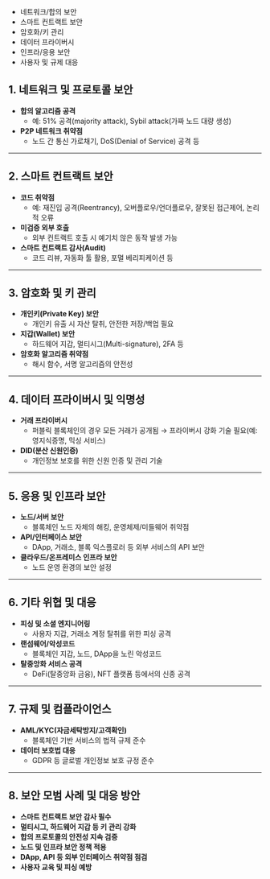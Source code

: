 
- 네트워크/합의 보안
- 스마트 컨트랙트 보안
- 암호화/키 관리
- 데이터 프라이버시
- 인프라/응용 보안
- 사용자 및 규제 대응
## 1. 네트워크 및 프로토콜 보안

- **합의 알고리즘 공격**
    - 예: 51% 공격(majority attack), Sybil attack(가짜 노드 대량 생성)
- **P2P 네트워크 취약점**
    - 노드 간 통신 가로채기, DoS(Denial of Service) 공격 등

---

## 2. 스마트 컨트랙트 보안

- **코드 취약점**
    - 예: 재진입 공격(Reentrancy), 오버플로우/언더플로우, 잘못된 접근제어, 논리적 오류
- **미검증 외부 호출**
    - 외부 컨트랙트 호출 시 예기치 않은 동작 발생 가능
- **스마트 컨트랙트 감사(Audit)**
    - 코드 리뷰, 자동화 툴 활용, 포멀 베리피케이션 등

---

## 3. 암호화 및 키 관리

- **개인키(Private Key) 보안**
    - 개인키 유출 시 자산 탈취, 안전한 저장/백업 필요
- **지갑(Wallet) 보안**
    - 하드웨어 지갑, 멀티시그(Multi-signature), 2FA 등
- **암호화 알고리즘 취약점**
    - 해시 함수, 서명 알고리즘의 안전성

---

## 4. 데이터 프라이버시 및 익명성

- **거래 프라이버시**
    - 퍼블릭 블록체인의 경우 모든 거래가 공개됨 → 프라이버시 강화 기술 필요(예: 영지식증명, 믹싱 서비스)
- **DID(분산 신원인증)**
    - 개인정보 보호를 위한 신원 인증 및 관리 기술

---

## 5. 응용 및 인프라 보안

- **노드/서버 보안**
    - 블록체인 노드 자체의 해킹, 운영체제/미들웨어 취약점
- **API/인터페이스 보안**
    - DApp, 거래소, 블록 익스플로러 등 외부 서비스의 API 보안
- **클라우드/온프레미스 인프라 보안**
    - 노드 운영 환경의 보안 설정

---

## 6. 기타 위협 및 대응

- **피싱 및 소셜 엔지니어링**
    - 사용자 지갑, 거래소 계정 탈취를 위한 피싱 공격
- **랜섬웨어/악성코드**
    - 블록체인 지갑, 노드, DApp을 노린 악성코드
- **탈중앙화 서비스 공격**
    - DeFi(탈중앙화 금융), NFT 플랫폼 등에서의 신종 공격

---

## 7. 규제 및 컴플라이언스

- **AML/KYC(자금세탁방지/고객확인)**
    - 블록체인 기반 서비스의 법적 규제 준수
- **데이터 보호법 대응**
    - GDPR 등 글로벌 개인정보 보호 규정 준수

---

## 8. 보안 모범 사례 및 대응 방안

- **스마트 컨트랙트 보안 감사 필수**
- **멀티시그, 하드웨어 지갑 등 키 관리 강화**
- **합의 프로토콜의 안전성 지속 검증**
- **노드 및 인프라 보안 정책 적용**
- **DApp, API 등 외부 인터페이스 취약점 점검**
- **사용자 교육 및 피싱 예방**

